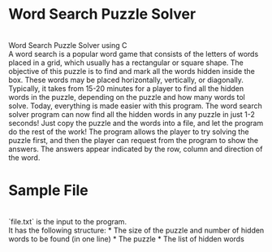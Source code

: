 # Word Search Puzzle Solver
</br>
Word Search Puzzle Solver using C
</br>
A word search is a popular word game that consists of the letters of words placed in a grid, which usually has a rectangular or square shape. The objective of this puzzle is to find and mark all the words hidden inside the box. These words may be placed horizontally, vertically, or diagonally. Typically, it takes from 15-20 minutes for a player to find all the hidden words in the puzzle, depending on the puzzle and how many words tol solve. Today, everything is made easier with this program. The word search solver program can now find all the hidden words in any puzzle in just 1-2 seconds! Just copy the puzzle and the words into a file, and let the program do the rest of the work! The program allows the player to try solving the puzzle first, and then the player can request from the program to show the answers. The answers appear indicated by the row, column and direction of the word. 

# Sample File
</br>
`file.txt` is the input to the program. 
</br>
It has the following structure:
* The size of the puzzle and number of hidden words to be found (in one line)
* The puzzle
* The list of hidden words
